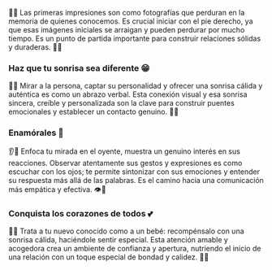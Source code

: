 👋🌟 Las primeras impresiones son como fotografías que perduran en la memoria de quienes conocemos. Es crucial iniciar con el pie derecho, ya que esas imágenes iniciales se arraigan y pueden perdurar por mucho tiempo. Es un punto de partida importante para construir relaciones sólidas y duraderas. 📸✨

### Haz que tu sonrisa sea diferente 😁

👀😊 Mirar a la persona, captar su personalidad y ofrecer una sonrisa cálida y auténtica es como un abrazo verbal. Esta conexión visual y esa sonrisa sincera, creíble y personalizada son la clave para construir puentes emocionales y establecer un contacto genuino. 🤝✨

### Enamórales 💞

👂🤔 Enfoca tu mirada en el oyente, muestra un genuino interés en sus reacciones. Observar atentamente sus gestos y expresiones es como escuchar con los ojos; te permite sintonizar con sus emociones y entender su respuesta más allá de las palabras. Es el camino hacia una comunicación más empática y efectiva. 👁️💬

### Conquista los corazones de todos 💕

👶😊 Trata a tu nuevo conocido como a un bebé: recompénsalo con una sonrisa cálida, haciéndole sentir especial. Esta atención amable y acogedora crea un ambiente de confianza y apertura, nutriendo el inicio de una relación con un toque especial de bondad y calidez. 🌟🤝
